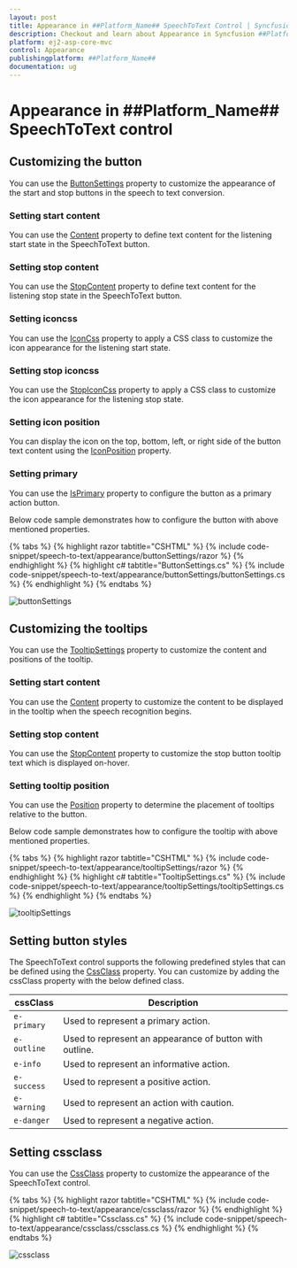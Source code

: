 ```yaml
---
layout: post
title: Appearance in ##Platform_Name## SpeechToText Control | Syncfusion
description: Checkout and learn about Appearance in Syncfusion ##Platform_Name## SpeechToText control of Syncfusion Essential JS 2 and more.
platform: ej2-asp-core-mvc
control: Appearance
publishingplatform: ##Platform_Name##
documentation: ug
---
```


# Appearance in ##Platform_Name## SpeechToText control

## Customizing the button

You can use the [ButtonSettings](https://help.syncfusion.com/cr/aspnetmvc-js2/Syncfusion.EJ2.Inputs.SpeechToText.html#Syncfusion_EJ2_Inputs_SpeechToText_ButtonSettings) property to customize the appearance of the start and stop buttons in the speech to text conversion.

### Setting start content

You can use the [Content](https://help.syncfusion.com/cr/aspnetmvc-js2/Syncfusion.EJ2.Inputs.SpeechToTextButtonSettings.html#Syncfusion_EJ2_Inputs_SpeechToTextButtonSettings_Content) property to define text content for the listening start state in the SpeechToText button.

### Setting stop content

You can use the [StopContent](https://help.syncfusion.com/cr/aspnetmvc-js2/Syncfusion.EJ2.Inputs.SpeechToTextButtonSettings.html#Syncfusion_EJ2_Inputs_SpeechToTextButtonSettings_StopContent) property to define text content for the listening stop state in the SpeechToText button.

### Setting iconcss

You can use the [IconCss](https://help.syncfusion.com/cr/aspnetmvc-js2/Syncfusion.EJ2.Inputs.SpeechToTextButtonSettings.html#Syncfusion_EJ2_Inputs_SpeechToTextButtonSettings_IconCss) property to apply a CSS class to customize the icon appearance for the listening start state.

### Setting stop iconcss

You can use the [StopIconCss](https://help.syncfusion.com/cr/aspnetmvc-js2/Syncfusion.EJ2.Inputs.SpeechToTextButtonSettings.html#Syncfusion_EJ2_Inputs_SpeechToTextButtonSettings_StopIconCss) property to apply a CSS class to customize the icon appearance for the listening stop state.

### Setting icon position

You can display the icon on the top, bottom, left, or right side of the button text content using the [IconPosition](https://help.syncfusion.com/cr/aspnetmvc-js2/Syncfusion.EJ2.Inputs.SpeechToTextButtonSettings.html#Syncfusion_EJ2_Inputs_SpeechToTextButtonSettings_IconPosition) property.

### Setting primary

You can use the [IsPrimary](https://help.syncfusion.com/cr/aspnetmvc-js2/Syncfusion.EJ2.Inputs.SpeechToTextButtonSettings.html#Syncfusion_EJ2_Inputs_SpeechToTextButtonSettings_IsPrimary) property to configure the button as a primary action button.

Below code sample demonstrates how to configure the button with above mentioned properties.

{% tabs %}
{% highlight razor tabtitle="CSHTML" %}
{% include code-snippet/speech-to-text/appearance/buttonSettings/razor %}
{% endhighlight %}
{% highlight c# tabtitle="ButtonSettings.cs" %}
{% include code-snippet/speech-to-text/appearance/buttonSettings/buttonSettings.cs %}
{% endhighlight %}
{% endtabs %}

![buttonSettings](images/buttonSettings.png)

## Customizing the tooltips

You can use the [TooltipSettings](https://help.syncfusion.com/cr/aspnetmvc-js2/Syncfusion.EJ2.Inputs.SpeechToTextTooltipSettings.html) property to customize the content and positions of the tooltip.

### Setting start content

You can use the [Content](https://help.syncfusion.com/cr/aspnetmvc-js2/Syncfusion.EJ2.Inputs.SpeechToTextTooltipSettings.html#Syncfusion_EJ2_Inputs_SpeechToTextTooltipSettings_Content) property to customize the content to be displayed in the tooltip when the speech recognition begins.

### Setting stop content

You can use the [StopContent](https://help.syncfusion.com/cr/aspnetmvc-js2/Syncfusion.EJ2.Inputs.SpeechToTextTooltipSettings.html#Syncfusion_EJ2_Inputs_SpeechToTextTooltipSettings_StopContent) property to customize the stop button tooltip text which is displayed on-hover.

### Setting tooltip position

You can use the [Position](https://help.syncfusion.com/cr/aspnetmvc-js2/Syncfusion.EJ2.Inputs.SpeechToTextTooltipSettings.html#Syncfusion_EJ2_Inputs_SpeechToTextTooltipSettings_Position) property to determine the placement of tooltips relative to the button.

Below code sample demonstrates how to configure the tooltip with above mentioned properties.

{% tabs %}
{% highlight razor tabtitle="CSHTML" %}
{% include code-snippet/speech-to-text/appearance/tooltipSettings/razor %}
{% endhighlight %}
{% highlight c# tabtitle="TooltipSettings.cs" %}
{% include code-snippet/speech-to-text/appearance/tooltipSettings/tooltipSettings.cs %}
{% endhighlight %}
{% endtabs %}

![tooltipSettings](images/tooltipSettings.png)

## Setting button styles

The SpeechToText control supports the following predefined styles that can be defined using the [CssClass](https://help.syncfusion.com/cr/aspnetmvc-js2/Syncfusion.EJ2.Inputs.SpeechToText.html#Syncfusion_EJ2_Inputs_SpeechToText_CssClass) property. You can customize by adding the cssClass property with the below defined class. 

| cssClass | Description | 
| -------- | -------- | 
| `e-primary` | Used to represent a primary action. | 
| `e-outline` |  Used to represent an appearance of button with outline. | 
| `e-info` |  Used to represent an informative action. | 
| `e-success` | Used to represent a positive action. | 
| `e-warning` | Used to represent an action with caution. | 
| `e-danger` | Used to represent a negative action. |

## Setting cssclass

You can use the [CssClass](https://help.syncfusion.com/cr/aspnetmvc-js2/Syncfusion.EJ2.Inputs.SpeechToText.html#Syncfusion_EJ2_Inputs_SpeechToText_CssClass) property to customize the appearance of the SpeechToText control.

{% tabs %}
{% highlight razor tabtitle="CSHTML" %}
{% include code-snippet/speech-to-text/appearance/cssclass/razor %}
{% endhighlight %}
{% highlight c# tabtitle="Cssclass.cs" %}
{% include code-snippet/speech-to-text/appearance/cssclass/cssclass.cs %}
{% endhighlight %}
{% endtabs %}

![cssclass](images/cssclass.png)
